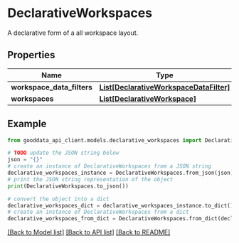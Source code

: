 # DeclarativeWorkspaces

A declarative form of a all workspace layout.

## Properties

Name | Type | Description | Notes
------------ | ------------- | ------------- | -------------
**workspace_data_filters** | [**List[DeclarativeWorkspaceDataFilter]**](DeclarativeWorkspaceDataFilter.md) |  | 
**workspaces** | [**List[DeclarativeWorkspace]**](DeclarativeWorkspace.md) |  | 

## Example

```python
from gooddata_api_client.models.declarative_workspaces import DeclarativeWorkspaces

# TODO update the JSON string below
json = "{}"
# create an instance of DeclarativeWorkspaces from a JSON string
declarative_workspaces_instance = DeclarativeWorkspaces.from_json(json)
# print the JSON string representation of the object
print(DeclarativeWorkspaces.to_json())

# convert the object into a dict
declarative_workspaces_dict = declarative_workspaces_instance.to_dict()
# create an instance of DeclarativeWorkspaces from a dict
declarative_workspaces_from_dict = DeclarativeWorkspaces.from_dict(declarative_workspaces_dict)
```
[[Back to Model list]](../README.md#documentation-for-models) [[Back to API list]](../README.md#documentation-for-api-endpoints) [[Back to README]](../README.md)


